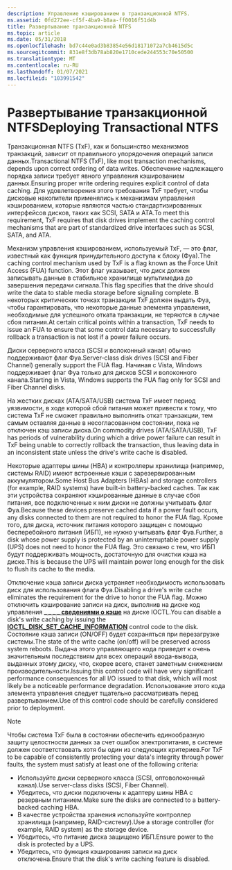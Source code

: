 ```yaml
---
description: Управление кэшированием в транзакционной NTFS.
ms.assetid: 0fd272ee-cf5f-4ba9-b8aa-ff0016f51d4b
title: Развертывание транзакционной NTFS
ms.topic: article
ms.date: 05/31/2018
ms.openlocfilehash: bd7c44e0ad3b83854e56d18171072a7cb4615d5c
ms.sourcegitcommit: 831e8f3db78ab820e1710cede244553c70e50500
ms.translationtype: MT
ms.contentlocale: ru-RU
ms.lasthandoff: 01/07/2021
ms.locfileid: "103991542"
---
```

# <a name="deploying-transactional-ntfs"></a><span data-ttu-id="c8753-103">Развертывание транзакционной NTFS</span><span class="sxs-lookup"><span data-stu-id="c8753-103">Deploying Transactional NTFS</span></span>

<span data-ttu-id="c8753-104">Транзакционная NTFS (TxF), как и большинство механизмов транзакций, зависит от правильного упорядочения операций записи данных.</span><span class="sxs-lookup"><span data-stu-id="c8753-104">Transactional NTFS (TxF), like most transaction mechanisms, depends upon correct ordering of data writes.</span></span> <span data-ttu-id="c8753-105">Обеспечение надлежащего порядка записи требует явного управления кэшированием данных.</span><span class="sxs-lookup"><span data-stu-id="c8753-105">Ensuring proper write ordering requires explicit control of data caching.</span></span> <span data-ttu-id="c8753-106">Для удовлетворения этого требования TxF требует, чтобы дисковые накопители применялись к механизмам управления кэшированием, которые являются частью стандартизированных интерфейсов дисков, таких как SCSI, SATA и ATA.</span><span class="sxs-lookup"><span data-stu-id="c8753-106">To meet this requirement, TxF requires that disk drives implement the caching control mechanisms that are part of standardized drive interfaces such as SCSI, SATA, and ATA.</span></span>

<span data-ttu-id="c8753-107">Механизм управления кэшированием, используемый TxF, — это флаг, известный как функция принудительного доступа к блоку (Фуа).</span><span class="sxs-lookup"><span data-stu-id="c8753-107">The caching control mechanism used by TxF is a flag known as the Force Unit Access (FUA) function.</span></span> <span data-ttu-id="c8753-108">Этот флаг указывает, что диск должен записывать данные в стабильное хранилище мультимедиа до завершения передачи сигнала.</span><span class="sxs-lookup"><span data-stu-id="c8753-108">This flag specifies that the drive should write the data to stable media storage before signaling complete.</span></span> <span data-ttu-id="c8753-109">В некоторых критических точках транзакции TxF должен выдать Фуа, чтобы гарантировать, что некоторые данные элемента управления, необходимые для успешного отката транзакции, не теряются в случае сбоя питания.</span><span class="sxs-lookup"><span data-stu-id="c8753-109">At certain critical points within a transaction, TxF needs to issue an FUA to ensure that some control data necessary to successfully rollback a transaction is not lost if a power failure occurs.</span></span>

<span data-ttu-id="c8753-110">Диски серверного класса (SCSI и волоконный канал) обычно поддерживают флаг Фуа.</span><span class="sxs-lookup"><span data-stu-id="c8753-110">Server-class disk drives (SCSI and Fiber Channel) generally support the FUA flag.</span></span> <span data-ttu-id="c8753-111">Начиная с Vista, Windows поддерживает флаг Фуа только для дисков SCSI и волоконного канала.</span><span class="sxs-lookup"><span data-stu-id="c8753-111">Starting in Vista, Windows supports the FUA flag only for SCSI and Fiber Channel disks.</span></span>

<span data-ttu-id="c8753-112">На жестких дисках (ATA/SATA/USB) система TxF имеет период уязвимости, в ходе которой сбой питания может привести к тому, что система TxF не сможет правильно выполнить откат транзакции, тем самым оставляя данные в несогласованном состоянии, пока не отключен кэш записи диска.</span><span class="sxs-lookup"><span data-stu-id="c8753-112">On commodity drives (ATA/SATA/USB), TxF has periods of vulnerability during which a drive power failure can result in TxF being unable to correctly rollback the transaction, thus leaving data in an inconsistent state unless the drive's write cache is disabled.</span></span>

<span data-ttu-id="c8753-113">Некоторые адаптеры шины (HBA) и контроллеры хранилища (например, системы RAID) имеют встроенные кэши с зарезервированным аккумулятором.</span><span class="sxs-lookup"><span data-stu-id="c8753-113">Some Host Bus Adapters (HBAs) and storage controllers (for example, RAID systems) have built-in battery-backed caches.</span></span> <span data-ttu-id="c8753-114">Так как эти устройства сохраняют кэшированные данные в случае сбоя питания, все подключенные к ним диски не должны учитывать флаг Фуа.</span><span class="sxs-lookup"><span data-stu-id="c8753-114">Because these devices preserve cached data if a power fault occurs, any disks connected to them are not required to honor the FUA flag.</span></span> <span data-ttu-id="c8753-115">Кроме того, для диска, источник питания которого защищен с помощью бесперебойного питания (ИБП), не нужно учитывать флаг Фуа.</span><span class="sxs-lookup"><span data-stu-id="c8753-115">Further, a disk whose power supply is protected by an uninterruptable power supply (UPS) does not need to honor the FUA flag.</span></span> <span data-ttu-id="c8753-116">Это связано с тем, что ИБП будут поддерживать мощность, достаточную для очистки кэша на диске.</span><span class="sxs-lookup"><span data-stu-id="c8753-116">This is because the UPS will maintain power long enough for the disk to flush its cache to the media.</span></span>

<span data-ttu-id="c8753-117">Отключение кэша записи диска устраняет необходимость использовать диск для использования флага Фуа.</span><span class="sxs-lookup"><span data-stu-id="c8753-117">Disabling a drive's write cache eliminates the requirement for the drive to honor the FUA flag.</span></span> <span data-ttu-id="c8753-118">Можно отключить кэширование записи на диск, выполнив на диске код управления [**\_ \_ \_ \_ сведениями о кэше**](/windows/desktop/api/WinIoCtl/ni-winioctl-ioctl_disk_set_cache_information) на диске IOCTL.</span><span class="sxs-lookup"><span data-stu-id="c8753-118">You can disable a disk's write caching by issuing the [**IOCTL\_DISK\_SET\_CACHE\_INFORMATION**](/windows/desktop/api/WinIoCtl/ni-winioctl-ioctl_disk_set_cache_information) control code to the disk.</span></span> <span data-ttu-id="c8753-119">Состояние кэша записи (ON/OFF) будет сохраняться при перезагрузке системы.</span><span class="sxs-lookup"><span data-stu-id="c8753-119">The state of the write cache (on/off) will be preserved across system reboots.</span></span> <span data-ttu-id="c8753-120">Выдача этого управляющего кода приведет к очень значительным последствиям для всех операций ввода-вывода, выданных этому диску, что, скорее всего, станет заметным снижением производительности.</span><span class="sxs-lookup"><span data-stu-id="c8753-120">Issuing this control code will have very significant performance consequences for all I/O issued to that disk, which will most likely be a noticeable performance degradation.</span></span> <span data-ttu-id="c8753-121">Использование этого кода элемента управления следует тщательно рассматривать перед развертыванием.</span><span class="sxs-lookup"><span data-stu-id="c8753-121">Use of this control code should be carefully considered prior to deployment.</span></span>

> [!Note]  
> <span data-ttu-id="c8753-122">Чтобы система TxF была в состоянии обеспечить единообразную защиту целостности данных за счет ошибок электропитания, в системе должен соответствовать хотя бы один из следующих критериев.</span><span class="sxs-lookup"><span data-stu-id="c8753-122">For TxF to be capable of consistently protecting your data's integrity through power faults, the system must satisfy at least one of the following criteria:</span></span>
>
> -   <span data-ttu-id="c8753-123">Используйте диски серверного класса (SCSI, оптоволоконный канал).</span><span class="sxs-lookup"><span data-stu-id="c8753-123">Use server-class disks (SCSI, Fiber Channel).</span></span>
> -   <span data-ttu-id="c8753-124">Убедитесь, что диски подключены к адаптеру шины HBA с резервным питанием.</span><span class="sxs-lookup"><span data-stu-id="c8753-124">Make sure the disks are connected to a battery-backed caching HBA.</span></span>
> -   <span data-ttu-id="c8753-125">В качестве устройства хранения используйте контроллер хранилища (например, RAID-систему).</span><span class="sxs-lookup"><span data-stu-id="c8753-125">Use a storage controller (for example, RAID system) as the storage device.</span></span>
> -   <span data-ttu-id="c8753-126">Убедитесь, что питание диска защищено ИБП.</span><span class="sxs-lookup"><span data-stu-id="c8753-126">Ensure power to the disk is protected by a UPS.</span></span>
> -   <span data-ttu-id="c8753-127">Убедитесь, что функция кэширования записи на диск отключена.</span><span class="sxs-lookup"><span data-stu-id="c8753-127">Ensure that the disk's write caching feature is disabled.</span></span>

 

 

 



